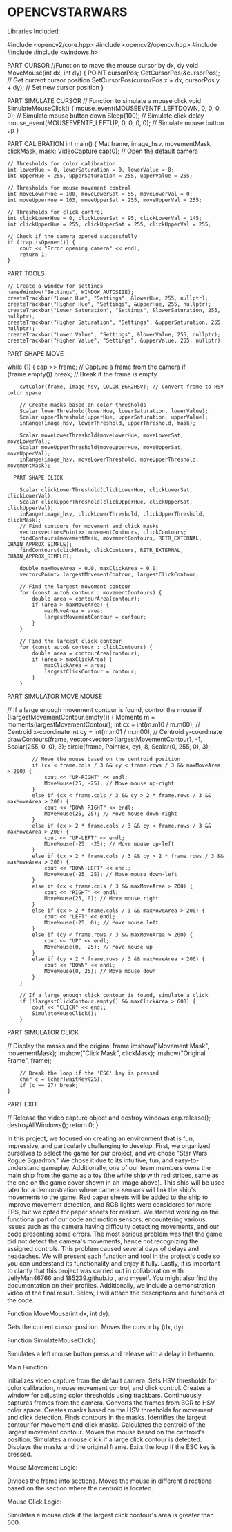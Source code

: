 # OPENCVSTARWARS
Libraries Included:

#include <opencv2/core.hpp>
#include <opencv2/opencv.hpp>
#include <iostream>
#include <vector>
#include <windows.h>


PART CURSOR
//Function to move the mouse cursor by dx, dy
void MoveMouse(int dx, int dy) {
    POINT cursorPos;
    GetCursorPos(&cursorPos); // Get current cursor position
    SetCursorPos(cursorPos.x + dx, cursorPos.y + dy); // Set new cursor position
}

PART SIMULATE CURSOR
// Function to simulate a mouse click
void SimulateMouseClick() {
    mouse_event(MOUSEEVENTF_LEFTDOWN, 0, 0, 0, 0); // Simulate mouse button down
    Sleep(100); // Simulate click delay
    mouse_event(MOUSEEVENTF_LEFTUP, 0, 0, 0, 0); // Simulate mouse button up
}

PART CALIBRATION
int main() {
    Mat frame, image_hsv, movementMask, clickMask, mask;
    VideoCapture cap(0); // Open the default camera

    // Thresholds for color calibration
    int lowerHue = 0, lowerSaturation = 0, lowerValue = 0;
    int upperHue = 255, upperSaturation = 255, upperValue = 255;

    // Thresholds for mouse movement control
    int moveLowerHue = 100, moveLowerSat = 55, moveLowerVal = 0;
    int moveUpperHue = 163, moveUpperSat = 255, moveUpperVal = 255;

    // Thresholds for click control
    int clickLowerHue = 0, clickLowerSat = 95, clickLowerVal = 145;
    int clickUpperHue = 255, clickUpperSat = 255, clickUpperVal = 255;

    // Check if the camera opened successfully
    if (!cap.isOpened()) {
        cout << "Error opening camera" << endl;
        return 1;
    }
    
PART TOOLS

    // Create a window for settings
    namedWindow("Settings", WINDOW_AUTOSIZE);
    createTrackbar("Lower Hue", "Settings", &lowerHue, 255, nullptr);
    createTrackbar("Higher Hue", "Settings", &upperHue, 255, nullptr);
    createTrackbar("Lower Saturation", "Settings", &lowerSaturation, 255, nullptr);
    createTrackbar("Higher Saturation", "Settings", &upperSaturation, 255, nullptr);
    createTrackbar("Lower Value", "Settings", &lowerValue, 255, nullptr);
    createTrackbar("Higher Value", "Settings", &upperValue, 255, nullptr);

PART SHAPE MOVE

 while (1) {
        cap >> frame; // Capture a frame from the camera
        if (frame.empty()) break; // Break if the frame is empty

        cvtColor(frame, image_hsv, COLOR_BGR2HSV); // Convert frame to HSV color space

        // Create masks based on color thresholds
        Scalar lowerThreshold(lowerHue, lowerSaturation, lowerValue);
        Scalar upperThreshold(upperHue, upperSaturation, upperValue);
        inRange(image_hsv, lowerThreshold, upperThreshold, mask);

        Scalar moveLowerThreshold(moveLowerHue, moveLowerSat, moveLowerVal);
        Scalar moveUpperThreshold(moveUpperHue, moveUpperSat, moveUpperVal);
        inRange(image_hsv, moveLowerThreshold, moveUpperThreshold, movementMask);

      PART SHAPE CLICK  

        Scalar clickLowerThreshold(clickLowerHue, clickLowerSat, clickLowerVal);
        Scalar clickUpperThreshold(clickUpperHue, clickUpperSat, clickUpperVal);
        inRange(image_hsv, clickLowerThreshold, clickUpperThreshold, clickMask);
        // Find contours for movement and click masks
        vector<vector<Point>> movementContours, clickContours;
        findContours(movementMask, movementContours, RETR_EXTERNAL, CHAIN_APPROX_SIMPLE);
        findContours(clickMask, clickContours, RETR_EXTERNAL, CHAIN_APPROX_SIMPLE);

        double maxMoveArea = 0.0, maxClickArea = 0.0;
        vector<Point> largestMovementContour, largestClickContour;

        // Find the largest movement contour
        for (const auto& contour : movementContours) {
            double area = contourArea(contour);
            if (area > maxMoveArea) {
                maxMoveArea = area;
                largestMovementContour = contour;
            }
        }

        // Find the largest click contour
        for (const auto& contour : clickContours) {
            double area = contourArea(contour);
            if (area > maxClickArea) {
                maxClickArea = area;
                largestClickContour = contour;
            }
        }
        
PART SIMULATOR MOVE MOUSE

// If a large enough movement contour is found, control the mouse
        if (!largestMovementContour.empty()) {
            Moments m = moments(largestMovementContour);
            int cx = int(m.m10 / m.m00); // Centroid x-coordinate
            int cy = int(m.m01 / m.m00); // Centroid y-coordinate
            drawContours(frame, vector<vector<Point>>{largestMovementContour}, -1, Scalar(255, 0, 0), 3);
            circle(frame, Point(cx, cy), 8, Scalar(0, 255, 0), 3);

            // Move the mouse based on the centroid position
            if (cx < frame.cols / 3 && cy < frame.rows / 3 && maxMoveArea > 200) {
                cout << "UP-RIGHT" << endl;
                MoveMouse(25, -25); // Move mouse up-right
            }
            else if (cx < frame.cols / 3 && cy > 2 * frame.rows / 3 && maxMoveArea > 200) {
                cout << "DOWN-RIGHT" << endl;
                MoveMouse(25, 25); // Move mouse down-right
            }
            else if (cx > 2 * frame.cols / 3 && cy < frame.rows / 3 && maxMoveArea > 200) {
                cout << "UP-LEFT" << endl;
                MoveMouse(-25, -25); // Move mouse up-left
            }
            else if (cx > 2 * frame.cols / 3 && cy > 2 * frame.rows / 3 && maxMoveArea > 200) {
                cout << "DOWN-LEFT" << endl;
                MoveMouse(-25, 25); // Move mouse down-left
            }
            else if (cx < frame.cols / 3 && maxMoveArea > 200) {
                cout << "RIGHT" << endl;
                MoveMouse(25, 0); // Move mouse right
            }
            else if (cx > 2 * frame.cols / 3 && maxMoveArea > 200) {
                cout << "LEFT" << endl;
                MoveMouse(-25, 0); // Move mouse left
            }
            else if (cy < frame.rows / 3 && maxMoveArea > 200) {
                cout << "UP" << endl;
                MoveMouse(0, -25); // Move mouse up
            }
            else if (cy > 2 * frame.rows / 3 && maxMoveArea > 200) {
                cout << "DOWN" << endl;
                MoveMouse(0, 25); // Move mouse down
            }
        }

        // If a large enough click contour is found, simulate a click
        if (!largestClickContour.empty() && maxClickArea > 600) {
            cout << "CLICK" << endl;
            SimulateMouseClick();
        }

PART SIMULATOR CLICK

// Display the masks and the original frame
        imshow("Movement Mask", movementMask);
        imshow("Click Mask", clickMask);
        imshow("Original Frame", frame);

        // Break the loop if the 'ESC' key is pressed
        char c = (char)waitKey(25);
        if (c == 27) break;
    }

PART EXIT

// Release the video capture object and destroy windows
    cap.release();
    destroyAllWindows();
    return 0;
}


In this project, we focused on creating an environment that is fun, impressive, and particularly challenging to develop. First, we organized ourselves to select the game for our project, and we chose "Star Wars Rogue Squadron."
We chose it due to its intuitive, fun, and easy-to-understand gameplay. Additionally, one of our team members owns the main ship from the game as a toy (the white ship with red stripes, same as the one on the game cover shown in an image above). This ship will be used later for a demonstration where camera sensors will link the ship's movements to the game. Red paper sheets will be added to the ship to improve movement detection, and RGB lights were considered for more FPS, but we opted for paper sheets for realism.
We started working on the functional part of our code and motion sensors, encountering various issues such as the camera having difficulty detecting movements, and our code presenting some errors. The most serious problem was that the game did not detect the camera's movements, hence not recognizing the assigned controls. This problem caused several days of delays and headaches. We will present each function and tool in the project's code so you can understand its functionality and enjoy it fully.
Lastly, it is important to clarify that this project was carried out in collaboration with JellyMan46766 and 185239.github.io , and myself. You might also find the documentation on their profiles. Additionally, we include a demonstration video of the final result. Below, I will attach the descriptions and functions of the code.




Function MoveMouse(int dx, int dy):

Gets the current cursor position.
Moves the cursor by (dx, dy).



Function SimulateMouseClick():

Simulates a left mouse button press and release with a delay in between.





Main Function:

Initializes video capture from the default camera.
Sets HSV thresholds for color calibration, mouse movement control, and click control.
Creates a window for adjusting color thresholds using trackbars.
Continuously captures frames from the camera.
Converts the frames from BGR to HSV color space.
Creates masks based on the HSV thresholds for movement and click detection.
Finds contours in the masks.
Identifies the largest contour for movement and click masks.
Calculates the centroid of the largest movement contour.
Moves the mouse based on the centroid's position.
Simulates a mouse click if a large click contour is detected.
Displays the masks and the original frame.
Exits the loop if the ESC key is pressed.




Mouse Movement Logic:

Divides the frame into sections.
Moves the mouse in different directions based on the section where the centroid is located.




Mouse Click Logic:

Simulates a mouse click if the largest click contour's area is greater than 600.


